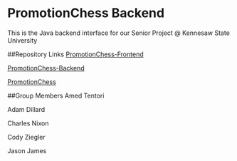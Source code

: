 # PromotionChess Backend
This is the Java backend interface for our Senior Project @ Kennesaw State University

##Repository Links
[PromotionChess-Frontend](https://github.com/AdamD1001/PromotionChess-Frontend)

[PromotionChess-Backend](https://github.com/Fulgar/PromotionChess-Backend)

[PromotionChess](https://github.com/Fulgar/PromotionChess)

##Group Members
Amed Tentori

Adam Dillard

Charles Nixon

Cody Ziegler

Jason James
